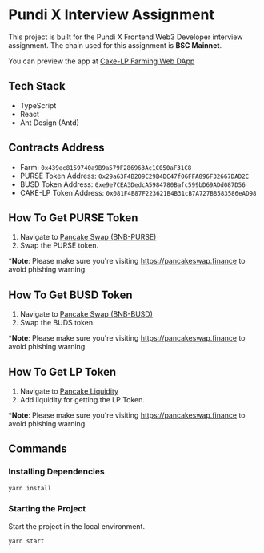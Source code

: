 # Pundi X Interview Assignment

This project is built for the Pundi X Frontend Web3 Developer interview assignment.
The chain used for this assignment is **BSC Mainnet**.

You can preview the app at [Cake-LP Farming Web DApp](https://ckkean.github.io/FarmingWebDApp/)

## Tech Stack

- TypeScript
- React
- Ant Design (Antd)

## Contracts Address

- Farm: ​​`0x439ec8159740a9B9a579F286963Ac1C050aF31C8`
- PURSE Token Address: `0x29a63F4B209C29B4DC47f06FFA896F32667DAD2C`
- BUSD Token Address: `0xe9e7CEA3DedcA5984780Bafc599bD69ADd087D56`
- CAKE-LP Token Address: `0x081F4B87F223621B4B31cB7A727BB583586eAD98`

## How To Get PURSE Token
1. Navigate to [Pancake Swap (BNB-PURSE)](https://pancakeswap.finance/swap?outputCurrency=0x29a63F4B209C29B4DC47f06FFA896F32667DAD2C)
2. Swap the PURSE token.
  
***Note**: Please make sure you're visiting https://pancakeswap.finance to avoid phishing warning.

## How To Get BUSD Token
1. Navigate to [Pancake Swap (BNB-BUSD)](https://pancakeswap.finance/swap?outputCurrency=0xe9e7CEA3DedcA5984780Bafc599bD69ADd087D56)
2. Swap the BUDS token.
   
***Note**: Please make sure you're visiting https://pancakeswap.finance to avoid phishing warning.
   
## How To Get LP Token
1. Navigate to [Pancake Liquidity](https://pancakeswap.finance/v2/add/0x29a63F4B209C29B4DC47f06FFA896F32667DAD2C/0xe9e7CEA3DedcA5984780Bafc599bD69ADd087D56)
2. Add liquidity for getting the LP Token.
   
***Note**: Please make sure you're visiting https://pancakeswap.finance to avoid phishing warning.

## Commands

### Installing Dependencies
```bash
yarn install
```

### Starting the Project
Start the project in the local environment.
```bash
yarn start
```

